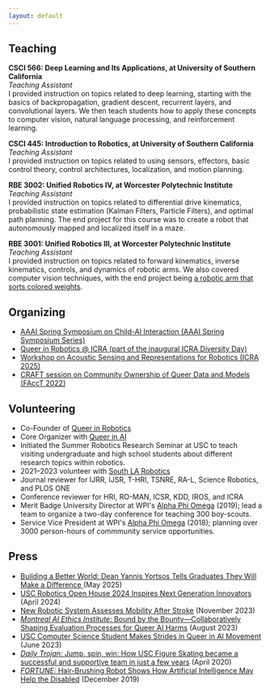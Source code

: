 ```yaml
---
layout: default
---
```


## Teaching

<p>
<b>CSCI 566: Deep Learning and Its Applications, at University of Southern California</b><br>
<i>Teaching Assistant</i><br>
I provided instruction on topics related to deep learning, starting with the basics of backpropagation, gradient descent, recurrent layers, and convolutional layers. We then teach students how to apply these concepts to computer vision, natural language processing, and reinforcement learning.
</p>

<p>
<b>CSCI 445: Introduction to Robotics, at University of Southern California</b><br>
<i>Teaching Assistant</i><br>
I provided instruction on topics related to using sensors, effectors, basic control theory, control architectures, localization, and motion planning.
</p>

<p>
<b>RBE 3002: Unified Robotics IV, at Worcester Polytechnic Institute</b><br>
<i>Teaching Assistant</i><br>
I provided instruction on topics related to differential drive kinematics, probabilistic state estimation (Kalman Filters, Particle Filters), and optimal path planning. The end project for this course was to create a robot that autonomously mapped and localized itself in a maze.
</p>

<p>
<b>RBE 3001: Unified Robotics III, at Worcester Polytechnic Institute</b><br>
<i>Teaching Assistant</i><br>
I provided instruction on topics related to forward kinematics, inverse kinematics, controls, and dynamics of robotic arms. We also covered computer vision techniques, with the end project being <a href="https://youtu.be/BBPJMZfkOqI">a robotic arm that sorts colored weights</a>. 
</p>

## Organizing
- [AAAI Spring Symposium on Child-AI Interaction (AAAI Spring Symposium Series)](https://sites.google.com/iu.edu/childai-aaai2025/home)
- [Queer in Robotics @ ICRA (part of the inaugural ICRA Diversity Day)](https://sites.google.com/view/queerinrobotics/events/queer-in-robotics-icra-2024?authuser=0)
- [Workshop on Acoustic Sensing and Representations for Robotics (ICRA 2025)](https://sites.google.com/view/roboacoustics)
- [CRAFT session on Community Ownership of Queer Data and Models (FAccT 2022)](https://facctconference.org/2022/acceptedcraft#colab) 

## Volunteering
- Co-Founder of <a href="https://sites.google.com/view/queerinrobotics/">Queer in Robotics</a>
- Core Organizer with <a href="https://www.queerinai.com/">Queer in AI</a>
- Initiated the Summer Robotics Research Seminar at USC to teach visiting undergraduate and high school students about different research topics within robotics.
- 2021–2023 volunteer with <a href="https://www.southlarobotics.com/"> South LA Robotics</a>
- Journal reviewer for IJRR, IJSR, T-HRI, TSNRE, RA-L, Science Robotics, and PLOS ONE
- Conference reviewer for HRI, RO-MAN, ICSR, KDD, IROS, and ICRA 
- Merit Badge University Director at WPI's <a href="https://users.wpi.edu/~apo/">Alpha Phi Omega</a> (2019); lead a team to organize a two-day conference for teaching 300 boy-scouts.
- Service Vice President at WPI's <a href="https://users.wpi.edu/~apo/">Alpha Phi Omega</a> (2018); planning over 3000 person-hours of commmunity service opportunities.

## Press
* <a href="https://viterbischool.usc.edu/news/2025/05/building-a-better-world-dean-yannis-c-yortsos-tells-graduates-they-will-make-a-difference/"> Building a Better World: Dean Yannis Yortsos Tells Graduates They Will Make a Difference </a> (May 2025)
* <a href="https://viterbischool.usc.edu/news/2024/04/usc-robotics-open-house-2024-inspires-next-generation-innovators/"> USC Robotics Open House 2024 Inspires Next Generation Innovators </a> (April 2024)
* <a href="https://viterbischool.usc.edu/news/2023/11/new-robotic-system-assesses-mobility-after-stroke"> New Robotic System Assesses Mobility After Stroke</a> (November 2023)
* <a href="https://montrealethics.ai/bound-by-the-bounty-collaboratively-shaping-evaluation-processes-for-queer-ai-harms/"> <i> Montreal AI Ethics Institute</i>: Bound by the Bounty—Collaboratively Shaping Evaluation Processes for Queer AI Harms</a> (August 2023)
* <a href="https://viterbischool.usc.edu/news/2023/06/usc-computer-science-student-makes-strides-in-queer-in-ai-movement/">USC Computer Science Student Makes Strides in Queer in AI Movement</a> (June 2023)
* <a href="https://dailytrojan.com/2020/04/07/jump-spin-win-how-usc-figure-skating-became-a-successful-and-supportive-team-in-just-a-few-years/"><i>Daily Trojan:</i> Jump, spin, win: How USC Figure Skating became a successful and supportive team in just a few years</a> (April 2020)
* <a href="https://fortune.com/2019/12/11/robot-hair-brushing-elderly/"><i>FORTUNE:</i> Hair-Brushing Robot Shows How Artificial Intelligence May Help the Disabled</a> (December 2019)
